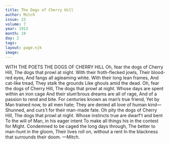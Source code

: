 ```yaml
---
title: The Dogs of Cherry Hill
author: Mitch
issue: 23
volume: 7
year: 1913
month: 19
day: 2
tags:
layout: page.njk
image:
---
```

WITH THE POETS    THE DOGS OF CHERRY HILL    Oh, fear the dogs of Cherry Hill,    The dogs that prowl at night.    With their froth-flecked jowls,    Their blood-red eyes,    And fangs all agleaming white.    With their long lean frames,    And cat-like tread,    They stalk the grounds    Like ghouls amid the dead.    Oh, fear the dogs of Cherry Hill,    The dogs that prowl at night.    Whose days are spent within an iron cage    And their slum’brous dreams are all of rage,    And of a passion to rend and  bite.    For centuries known as man’s true friend,    Yet by Man trained now, to all men hate;    They are denied all love of human kind—    Shunned, and curs’t for their man-made fate.    Oh pity the dogs of Cherry Hill,    The dogs that prowl at night.    Whose instincts true are dwarf't and bent    To the will of Man, in his eager intent    To make all things his in the contest for Might.    Condemned to be caged the long days through,    The better to man-hunt in the gloom,    Their lives roll on, without a rent    In the blackness that surrounds their doom. —Mitch. 


